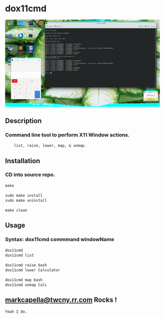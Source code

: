 # dox11cmd
    
!['dox11cmd'](https://github.com/markcapella/dox11cmd/blob/main/assets/screenshot.png)
    
## Description
### Command line tool to perform X11 Window actions.
        list, raise, lower, map, & unmap.
    
    
## Installation
### CD into source repo.
    make
    
    sudo make install
    sudo make uninstall
    
    make clean
    
    
## Usage
### Syntax: dox11cmd commmand windowName
    dox11cmd
    dox11cmd list
    
    dox11cmd raise bash
    dox11cmd lower Calculator
    
    dox11cmd map bash
    dox11cmd unmap Calc
    
    
## markcapella@twcny.rr.com Rocks !
    Yeah I do.
    